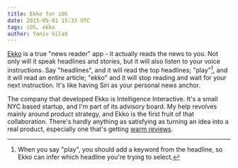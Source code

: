 ```yaml
---
title: Ekko for iOS
date: 2015-05-01 15:33 UTC
tags: iOS, ekko
author: Yaniv Gilad
---
```


[Ekko](https://itunes.apple.com/us/app/ekko-Player/id969512337) is a true "news reader" app - it actually reads the news to you. Not only will it speak headlines and stories, but it will also listen to your voice instructions. Say "headlines", and it will read the top headlines; "play"[^1], and it will read an entire article; "ekko" and it will stop reading and wait for your next instruction. It's like having Siri as your personal news anchor.

<!-- more -->

The company that developed Ekko is Intelligence Interactive. It's a small NYC based startup, and I'm part of its advisory board. My help revolves mainly around product strategy, and Ekko is the first fruit of that collaboration. There's hardly anything as satisfying as turning an idea into a real product, especially one that's getting [warm reviews](http://9to5mac.com/2015/04/30/ekko-player-ios/).

[^1]: When you say "play", you should add a keyword from the headline, so Ekko can infer which headline you're trying to select.